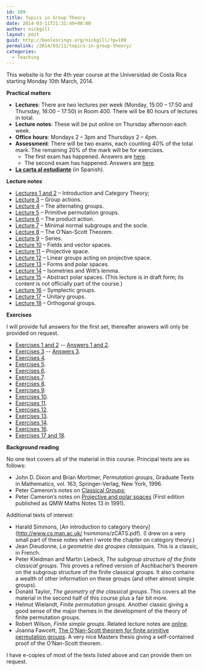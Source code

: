 ```yaml
---
id: 109
title: Topics in Group Theory
date: 2014-03-11T21:31:49+00:00
author: nickgill
layout: post
guid: http://boolesrings.org/nickgill/?p=109
permalink: /2014/03/11/topics-in-group-theory/
categories:
  - Teaching
---
```

This website is for the 4th year course at the Universidad de Costa Rica starting Monday 10th March, 2014.

**Practical matters**

  * **Lectures**: There are two lectures per week (Monday, 15:00 &#8211; 17:50 and Thursday, 16:00 &#8211; 17:50) in Room 400. There will be 80 hours of lectures in total.
  * **Lecture notes**: These will be put online on Thursday afternoon each week.
  * **Office hours**: Mondays 2 &#8211; 3pm and Thursdays 2 &#8211; 4pm.
  * **Assessment**: There will be two exams, each counting 40% of the total mark. The remaining 20% of the mark will be for exercises. 
      * The first exam has happened. Answers are [here](http://boolesrings.org/nickgill/files/2014/05/exam1withanswers.pdf).
      * The second exam has happened. Answers are [here](http://boolesrings.org/nickgill/files/2014/07/exam2withsolutions.pdf). 
  * **[La carta al estudiante](http://boolesrings.org/nickgill/files/2014/03/carta_al_estudiante_2014a2.pdf)** (in Spanish). 

**Lecture notes**
        
  * [Lectures 1 and 2](http://boolesrings.org/nickgill/files/2014/03/Lectures1and22.pdf) &#8211; Introduction and Category Theory;
  * [Lecture 3](http://boolesrings.org/nickgill/files/2014/03/Lecture32.pdf) &#8211; Group actions. 
  * [Lecture 4](http://boolesrings.org/nickgill/files/2014/04/Lecture4.pdf) &#8211; The alternating groups. 
  * [Lecture 5](http://boolesrings.org/nickgill/files/2014/04/Lecture51.pdf) &#8211; Primitive permutation groups. 
  * [Lecture 6](http://boolesrings.org/nickgill/files/2014/04/Lecture6.pdf) &#8211; The product action. 
  * [Lecture 7](http://boolesrings.org/nickgill/files/2014/05/Lecture7.pdf) &#8211; Minimal normal subgroups and the socle. 
  * [Lecture 8](http://boolesrings.org/nickgill/files/2014/05/Lecture8.pdf) &#8211; The O&#8217;Nan-Scott Theorem. 
  * [Lecture 9](http://boolesrings.org/nickgill/files/2014/05/Lecture9.pdf) &#8211; Series. 
  * [Lecture 10](http://boolesrings.org/nickgill/files/2014/05/Lecture10.pdf) &#8211; Fields and vector spaces. 
  * [Lecture 11](http://boolesrings.org/nickgill/files/2014/05/Lecture11.pdf) &#8211; Projective space. 
  * [Lecture 12](http://boolesrings.org/nickgill/files/2014/06/Lecture12.pdf) &#8211; Linear groups acting on projective space. 
  * [Lecture 13](http://boolesrings.org/nickgill/files/2014/06/Lecture13.pdf) &#8211; Forms and polar spaces. 
  * [Lecture 14](http://boolesrings.org/nickgill/files/2014/06/Lecture14.pdf) &#8211; Isometries and Witt&#8217;s lemma. 
  * [Lecture 15](http://boolesrings.org/nickgill/files/2014/06/Lecture15.pdf) &#8211; Abstract polar spaces. (This lecture is in draft form; its content is not officially part of the course.) 
  * [Lecture 16](http://boolesrings.org/nickgill/files/2014/07/Lecture16.pdf) &#8211; Symplectic groups. 
  * [Lecture 17](http://boolesrings.org/nickgill/files/2014/07/Lecture17.pdf) &#8211; Unitary groups. 
  * [Lecture 18](http://boolesrings.org/nickgill/files/2014/07/Lecture18.pdf) &#8211; Orthogonal groups. 

**Exercises**

 I will provide full answers for the first set, thereafter answers will only be provided on request.
                                                                        
  * [Exercises 1 and 2](http://boolesrings.org/nickgill/files/2014/03/Exercises1and2.pdf) -- [Answers 1 and 2](http://boolesrings.org/nickgill/files/2014/03/Answers1and21.pdf).
  * [Exercises 3](http://boolesrings.org/nickgill/files/2014/03/Exercises3.pdf) -- [Answers 3](http://boolesrings.org/nickgill/files/2014/04/Answers3.pdf).
  * [Exercises 4](http://boolesrings.org/nickgill/files/2014/03/Exercises4.pdf).
  * [Exercises 5](http://boolesrings.org/nickgill/files/2014/03/Exercises5.pdf).
  * [Exercises 6](http://boolesrings.org/nickgill/files/2014/03/Exercises6.pdf).
  * [Exercises 7](http://boolesrings.org/nickgill/files/2014/05/Exercises7.pdf).
  * [Exercises 8](http://boolesrings.org/nickgill/files/2014/05/Exercises8.pdf).
  * [Exercises 9](http://boolesrings.org/nickgill/files/2014/05/Exercises9.pdf).
  * [Exercises 10](http://boolesrings.org/nickgill/files/2014/05/Exercises10.pdf).
  * [Exercises 11](http://boolesrings.org/nickgill/files/2014/05/Exercises11.pdf).
  * [Exercises 12](http://boolesrings.org/nickgill/files/2014/06/Exercises12.pdf).
  * [Exercises 13](http://boolesrings.org/nickgill/files/2014/06/Exercises13.pdf).
  * [Exercises 14](http://boolesrings.org/nickgill/files/2014/06/Exercises14.pdf).
  * [Exercises 16](http://boolesrings.org/nickgill/files/2014/06/Exercises16.pdf).
  * [Exercises 17 and 18](http://boolesrings.org/nickgill/files/2014/07/Exercises17and18.pdf).
                                                                        
 **Background reading**
  
No one text covers all of the material in this course. Principal texts are as follows:
                                                                        
  * John D. Dixon and Brian Mortimer, _Permutation groups_, Graduate Texts in Mathematics, vol. 163, Springer-Verlag, New York, 1996.
  * Peter Cameron&#8217;s notes on [Classical Groups](http://www.maths.qmul.ac.uk/~pjc/class_gps/);
  * Peter Cameron&#8217;s notes on [Projective and polar spaces](http://www.maths.qmul.ac.uk/~pjc/pps/) (First edition published as QMW Maths Notes 13 in 1991).
                                                                        
 Additional texts of interest:
                                                                        
  * Harald Simmons, [An introduction to category theory](http://www.cs.man.ac.uk/ hsimmons/zCATS.pdf). (I drew on a very small part of these notes when I wrote the chapter on category theory.)
  * Jean Dieudonne, _La geometrie des groupes classiques_. This is a classic, in French.
  * Peter Kleidman and Martin Liebeck, _The subgroup structure of the finite classical groups_. This proves a refined version of Aschbacher’s theorem on the subgroup structure of the finite classical groups. It also contains a wealth of other information on these groups (and other almost simple groups).
  * Donald Taylor, _The geometry of the classical groups_. This covers all the material in the second half of this course plus a fair bit more.
  * Helmut Wielandt, _Finite permutation groups_. Another classic giving a good sense of the major themes in the development of the theory of finite permutation groups.
  * Robert Wilson, _Finite simple groups_. Related lecture notes are [online](http://www.maths.qmul.ac.uk/~raw/FSG/).
  * Joanna Fawcett, [The O’Nan-Scott theorem for finite primitive permutation groups](https://uwspace.uwaterloo.ca/bitstream/handle/10012/4534/Fawcett_Joanna.pdf). A very nice Masters thesis giving a self-contained proof of the O’Nan-Scott theorem.
                                                                        
 I have e-copies of most of the texts listed above and can provide them on request.
